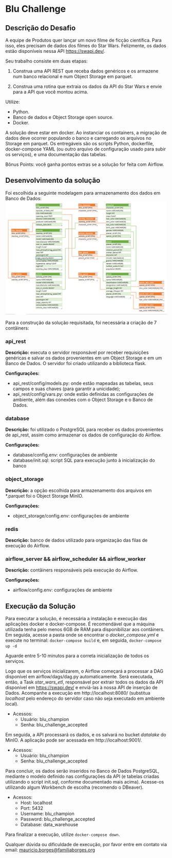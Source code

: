 # Blu Challenge
## Descrição do Desafio
A equipe de Produtos quer lançar um novo filme de ficção científica. Para isso, eles precisam de dados dos filmes do Star Wars. Felizmente, os dados estão disponíveis nessa API https://swapi.dev/.

Seu trabalho consiste em duas etapas:

1. Construa uma API REST que receba dados genéricos e os armazene num banco relacional e num Object Storage em parquet.

2. Construa uma rotina que extraia os dados da API do Star Wars e envie para a API que você montou acima.

Utilize:
* Python.
* Banco de dados e Object Storage open source.
* Docker.

A solução deve estar em docker. Ao instanciar os containers, a migração de dados deve ocorrer populando o banco e carregando os arquivos no Storage em parquet.
Os entregáveis são os scripts Python, dockerfile, docker-compose YAML (ou outro arquivo de configuração usado para subir os serviços), e uma documentação das tabelas. 

Bônus Points: você ganha pontos extras se a solução for feita com Airflow.
## Desenvolvimento da solução
Foi escolhida a seguinte modelagem para armazenamento dos dados em Banco de Dados:
![Modelagem Relacional](./db_model.png)

Para a construção da solução requisitada, foi necessária a criação de 7 contâiners:
### api_rest 
**Descrição:** executa o servidor responsável por receber requisições genéricas e salvar os dados provenientes em um Object Storage e em um Banco de Dados. O servidor foi criado utilizando a biblioteca flask.

**Configurações:**
* api_rest/config/models.py: onde estão mapeadas as tabelas, seus campos e suas chaves (para garantir a unicidade);
* api_rest/config/vars.py: onde estão definidas as configurações de ambiente, além das conexões com o Object Storage e o Banco de Dados.
### database
**Descrição:** foi utilizado o PostgreSQL para receber os dados provenientes de api_rest, assim como armazenar os dados de configuração do Airflow.

**Configurações:**
* database/config.env: configurações de ambiente
* database/init.sql: script SQL para execução junto à inicialização do banco
### object_storage
**Descrição:** a opção escolhida para armazenamento dos arquivos em *.parquet foi o Object Storage MinIO.

**Configurações:**
* object_storage/config.env: configurações de ambiente
### redis
**Descrição:** banco de dados utilizado para organização das filas de execução do Airflow.
### airflow_server && airflow_scheduler && airflow_worker
**Descrição:** contâiners responsáveis pela execução do Airflow.

**Configurações:**
* airflow/config.env: configurações de ambiente
## Execução da Solução
Para executar a solução, é necessária a instalação e execução das aplicações docker e docker-compose. É recomendável que a máquina utilizada tenha pelo menos 6GB de RAM para disponibilizar aos contâiners. Em seguida, acesse a pasta onde se encontrar o *docker_compose.yml* e execute no terminal: `docker-compose build` e, em seguida, `docker-compose up -d`

Aguarde entre 5-10 minutos para a correta inicialização de todos os serviços. 

Logo que os serviços inicializarem, o Airflow começará a processar a DAG disponível em airflow/dags/dag.py automaticamente. Será executada, então, a Task *star_wars_etl*, responsável por extrair todos os dados da API disponível em https://swapi.dev/ e enviá-las à nossa API de inserção de Dados. Acompanhe a execução em http://localhost:8080/ (substitua *localhost* pelo endereço do servidor caso não seja executado em ambiente local).
* Acessos:
    * Usuário: blu_champion
    * Senha: blu_challenge_accepted

Em seguida, a API processará os dados, e os salvará no bucket *datalake* do MinIO. A aplicação pode ser acessada em http://localhost:9001/.
* Acessos:
    * Usuário: blu_champion
    * Senha: blu_challenge_accepted

Para concluir, os dados serão inseridos no Banco de Dados PostgreSQL, mediante o modelo definido nas configurações da API (e tabelas criadas utilizando o script init.sql, conforme documentado mais acima). Acesse-os utilizando algum Workbench de escolha (recomendo o DBeaver).
* Acessos:
    * Host: localhost
    * Port: 5432
    * Username: blu_champion
    * Password: blu_challenge_accepted
    * Database: data_warehouse

Para finalizar a execução, utilize `docker-compose down`.

Qualquer dúvida ou dificuldade de execução, por favor entre em contato via email: 
[mauricio.borges@familiaborges.org](mailto:mauricio.borges@familiaborges.org)

